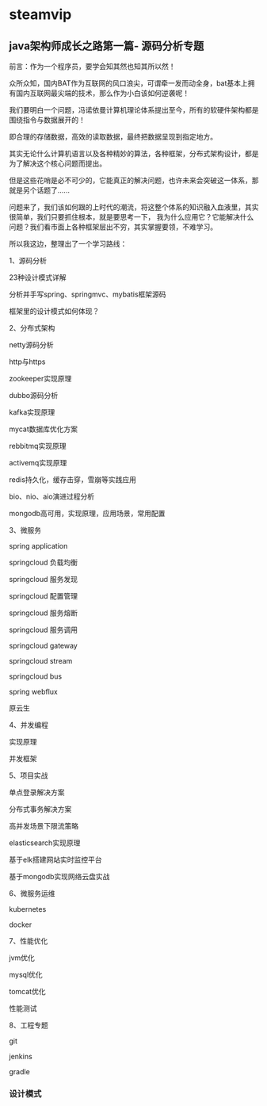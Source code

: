 # steamvip
## java架构师成长之路第一篇- 源码分析专题

前言：作为一个程序员，要学会知其然也知其所以然！

众所众知，国内BAT作为互联网的风口浪尖，可谓牵一发而动全身，bat基本上拥有国内互联网最尖端的技术，那么作为小白该如何逆袭呢！

我们要明白一个问题，冯诺依曼计算机理论体系提出至今，所有的软硬件架构都是围绕指令与数据展开的！

即合理的存储数据，高效的读取数据，最终把数据呈现到指定地方。

其实无论什么计算机语言以及各种精妙的算法，各种框架，分布式架构设计，都是为了解决这个核心问题而提出。

但是这些花哨是必不可少的，它能真正的解决问题，也许未来会突破这一体系，那就是另个话题了......

问题来了，我们该如何跟的上时代的潮流，将这整个体系的知识融入血液里，其实很简单，我们只要抓住根本，就是要思考一下，
我为什么应用它？它能解决什么问题？我们看市面上各种框架层出不穷，其实掌握要领，不难学习。

所以我这边，整理出了一个学习路线：

1、源码分析

23种设计模式详解

分析并手写spring、springmvc、mybatis框架源码

框架里的设计模式如何体现？

2、分布式架构

netty源码分析

http与https

zookeeper实现原理

dubbo源码分析

kafka实现原理

mycat数据库优化方案

rebbitmq实现原理

activemq实现原理

redis持久化，缓存击穿，雪崩等实践应用

bio、nio、aio演进过程分析

mongodb高可用，实现原理，应用场景，常用配置


3、微服务

spring  application

springcloud 负载均衡

springcloud 服务发现

springcloud 配置管理

springcloud 服务熔断

springcloud 服务调用

springcloud gateway

springcloud stream

springcloud bus

spring webflux

原云生


4、并发编程

实现原理

并发框架

5、项目实战

单点登录解决方案

分布式事务解决方案

高并发场景下限流策略

elasticsearch实现原理

基于elk搭建网站实时监控平台

基于mongodb实现网络云盘实战



6、微服务运维

kubernetes

docker

7、性能优化

jvm优化

mysql优化

tomcat优化

性能测试

8、工程专题

git

jenkins

gradle

### 设计模式

